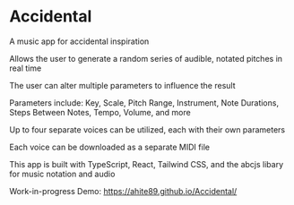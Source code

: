 # Accidental
A music app for accidental inspiration

Allows the user to generate a random series of audible, notated pitches in real time

The user can alter multiple parameters to influence the result

Parameters include: Key, Scale, Pitch Range, Instrument, Note Durations, Steps Between Notes, Tempo, Volume, and more

Up to four separate voices can be utilized, each with their own parameters

Each voice can be downloaded as a separate MIDI file

This app is built with TypeScript, React, Tailwind CSS, and the abcjs libary for music notation and audio

Work-in-progress Demo: https://ahite89.github.io/Accidental/